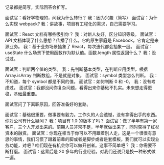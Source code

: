 记录都是简写，实际回答会扩写。

面试官：看好学物理的，问我为什么转行？
我：因为兴趣（简写）
面试官：为什么实现 webpack?
我：讲故事，项目有工程化的需求，自己需要学习。

面试官：React 文档有哪些吸引你？
我：对新人友好，区分知识等级。
面试官：API 文档体现了什么思想？传播了什么。它的原生家庭是 Facebook。它肯定是来源业务。
我：基于业务场景抽象了 React，每次迭代都会抽象一层。
面试官：useState 什么场景下使用函数作为默认值。函数.length 属性返回什么？
我：没试过。

面试官：判断两个值的类型。
我：先判断基本类型，在判断应用类型。根据 Array.isArray 判断数组，不是就是对象。
面试官：symbol 类型怎么判断。
我：不知道，每个 symbol 都是不同的值。
面试官：如何判断 0 和 -0。
我：没有考虑过。
面试官：我都没问你复杂问题，看得出来你基础不扎实。未来想走得更稳，基础最重要。

面试官问了下离职原因，回答准备好的套路。

面试官：基础很重要，做事要有毅力。工作久的人会遗憾，没有拿得出手的东西。你对公司有什么疑问？
我：项目有 1.0 的版本了吗？
面试官：做了半年有第一家客户，三个人开发出来的。前期人员非常不足，半年就做出来了，同时获得了红杉资本的融资。
面试官：你现在相当于你可以不用跟着别人走，这是一个很很有意思的事情，我们习惯了跟着前辈的脚或者是脚步或者是套模板，我们就可以实现业务功能，对吧？咱们现在有机会你可以做开创者。这事不简单吧？
我：你需要不断打磨。
面试官：这背后是 20 多年的行业经验。对我们还说只是换一种形式做一遍。
